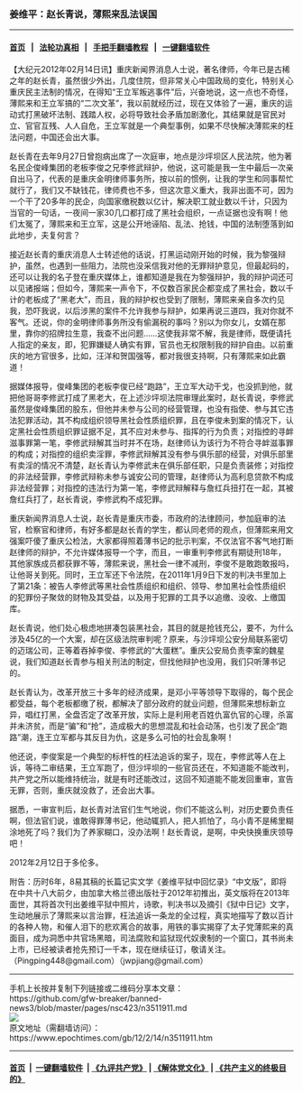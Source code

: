 ### 姜维平：赵长青说，薄熙来乱法误国
------------------------

#### [首页](https://github.com/gfw-breaker/banned-news3/blob/master/README.md) &nbsp;&nbsp;|&nbsp;&nbsp; [法轮功真相](https://github.com/begood0513/basic/blob/master/README.md)  &nbsp;&nbsp;|&nbsp;&nbsp; [手把手翻墙教程](https://github.com/gfw-breaker/guides/wiki)  &nbsp;&nbsp;|&nbsp;&nbsp; [一键翻墙软件](https://github.com/gfw-breaker/nogfw/blob/master/README.md)  



<div><p>
 【大纪元2012年02月14日讯】重庆新闻界消息人士说，著名律师，今年已是古稀之年的赵长青，虽然很少外出，几度住院，但非常关心中国政局的变化，特别关心重庆民主法制的情况，在得知“王立军叛逃事件”后，兴奋地说，这一点也不奇怪，薄熙来和王立军搞的“二次文革”，我以前就经历过，现在又体验了一遍，重庆的运动式打黑破坏法制、践踏人权，必将导致社会矛盾加剧激化，其结果就是官民对立、官官互残、人人自危，王立军就是一个典型事例，如果不尽快解决薄熙来的枉法问题，中国还会出大事。
</p>
<p>
 赵长青在去年9月27日曾抱病出席了一次庭审，地点是沙坪坝区人民法院，他为著名民企俊峰集团的老板李俊之兄李修武辩护，他说，这可能是我一生中最后一次亲自出马了，代表的是重庆金明律师事务所，按以前的惯例，让我的学生和同事帮忙就行了，我们又不缺钱花，律师费也不多，但这次意义重大，我非出面不可，因为一个干了20多年的民企，向国家缴税数以亿计，解决职工就业数以千计，只因为当官的一句话，一夜间一家30几口都打成了黑社会组织，一点证据也没有啊！他们太冤了，薄熙来和王立军，这是公开地诬陷、乱法、抢钱，中国的法制堕落到如此地步，夫复何言？
</p>
<p>
 接近赵长青的重庆消息人士转述他的话说，打黑运动刚开始的时候，我为黎强辩护，虽然，也遇到一些阻力，法院也没采信我对他的无罪辩护意见，但最起码的，还可以让我的名子登在重庆媒体上，谁都知道是我在为黎强辩护，我的辩护词还可以见诸报端；但如今，薄熙来一声令下，不仅数百家民企都变成了黑社会，数以千计的老板成了“黑老大”，而且，我的辩护权也受到了限制，薄熙来亲自多次约见我，恐吓我说，以后涉黑的案件不允许我参与辩护，如果再说三道四，我对你就不客气。还说，你的金明律师事务所没有偷漏税的事吗？别以为你女儿，女婿在那里，靠你的招牌拉生意，我查不出问题……这使我非常不解，我是律师，既便请托人指定的亲友，即，犯罪嫌疑人确实有罪，官员也无权限制我的辩护自由。以前重庆的地方官很多，比如，汪洋和贺国强等，都对我很支持啊，只有薄熙来如此霸道！
</p>
<p>
 据媒体报导，俊峰集团的老板李俊已经“跑路”，王立军大动干戈，也没抓到他，就把他哥哥李修武打成了黑老大，在上述沙坪坝法院审理此案时，赵长青说，李修武虽然是俊峰集团的股东，但他并未参与公司的经营管理，也没有指使、参与其它违法犯罪活动，其不构成组织领导黑社会性质组织罪，且在李俊未到案的情况下，认定黑社会性质组织罪证据不足，其不应对未参与、指挥的行为负责；对指控的寻衅滋事罪第一笔，李修武辩解其当时并不在场，赵律师认为该行为不符合寻衅滋事罪的构成；对指控的组织卖淫罪，李修武辩解其没有参与俱乐部的经营，对俱乐部里有卖淫的情况不清楚，赵长青认为李修武未在俱乐部任职，只是负责装修；对指控的非法经营罪，李修武辩称未参与诚安公司的管理，赵律师认为高利息贷款不构成非法经营罪；对指控的违法行为第一笔，李修武辩解释与詹红兵扭打在一起，其被詹红兵打了，赵长青说，李修武构不成犯罪。
</p>
<p>
 重庆新闻界消息人士说，赵长青是重庆市委，市政府的法律顾问，参加庭审的法官，检察官和律师，有好多都是赵长青的学生，都认同老师的观点，但薄熙来用文强案吓傻了重庆公检法，大家都得照着薄书记的批示判案，不仅法官不客气地打断赵律师的辩护，不允许媒体报导一个字，而且，一审重判李修武有期徒刑18年，其他家族成员都获罪不等，薄熙来说，黑社会一律不减刑，李俊不是敢跑敢报吗，让他哥关到死。同时，王立军还下令法院，在2011年1月9日下发的判决书里加上了第21条：被告人李修武等黑社会性质组织和组织、领导、参加黑社会性质组织的犯罪份子聚敛的财物及其受益，以及用于犯罪的工具予以追缴、没收、上缴国库。
</p>
<p>
 赵长青说，他们处心极虑地拼凑包装黑社会，其目的就是抢钱充公，要不，为什么涉及45亿的一个大案，却在区级法院审判呢？原来，与沙坪坝公安分局联系密切的迈瑞公司，正等着吞掉李俊、李修武的“大蛋糕”。重庆公安局负责李案的魏星说，我们知道赵长青参与相关刑法的制定，但找他辩护也没用，我们只听薄书记的。
</p>
<p>
 赵长青认为，改革开放三十多年的经济成果，是邓小平等领导下取得的，每个民企都受益，每个老板都缴了税，都解决了部分政府的就业问题，但薄熙来想标新立异，唱红打黑，全盘否定了改革开放，实际上是利用老百姓仇富仇官的心理，杀富并未济贫，而是“骗”和“抢”，造成极大的思想混乱和社会动荡，也引发了民企“跑路”潮，连王立军都与其反目为仇，这是多么可怕的社会乱象啊！
</p>
<p>
 他还说，李俊案是一个典型的标杆性的枉法追诉的案子，现在，李修武等人在上诉，等待二审结果，王立军跑了，但沙坪坝的一些官员还在，不知道能不能改判，共产党之所以能维持统治，就是有时还能改过，这回不知道能不能发回重审，宣告无罪，否则，重庆就没救了，还会出大事。
</p>
<p>
 据悉，一审宣判后，赵长青对法官们生气地说，你们不能这么判，对历史要负责任啊，但法官们说，谁敢得罪薄书记，他动辄抓人，把人抓怕了，乌小青不是稀里糊涂地死了吗？我们为了养家糊口，没办法啊！赵长青说，是啊，中央快换重庆领导吧！
</p>
<p>
 2012年2月12日于多伦多。
</p>
<p>
 附告：历时6年，8易其稿的长篇记实文学《姜维平狱中回忆录》“中文版”，即将在中共十八大前夕，由加拿大格兰德出版社于2012年初推出，英文版将在2013年面世，其将首次刊出姜维平狱中照片，诗歌，判决书以及摘引《狱中日记》文字，生动地展示了薄熙来以言治罪，枉法追诉一条龙的全过程，真实地描写了数以百计的各种人物，和催人泪下的悲欢离合的故事，用铁的事实揭穿了太子党薄熙来的真面目，成为洞悉中共官场黑暗，司法腐败和监狱现代奴隶制的一个窗口，其书尚未上市，已经被读者抢先预订一千本，现在继续征订，敬请关注。（Pingping448@gmail.com）（jwpjiang@gmail.com）
</p>
<p>
</p></div>
<hr/>
手机上长按并复制下列链接或二维码分享本文章：<br/>
https://github.com/gfw-breaker/banned-news3/blob/master/pages/nsc423/n3511911.md <br/>
<a href='https://github.com/gfw-breaker/banned-news3/blob/master/pages/nsc423/n3511911.md'><img src='https://github.com/gfw-breaker/banned-news3/blob/master/pages/nsc423/n3511911.md.png'/></a> <br/>
原文地址（需翻墙访问）：https://www.epochtimes.com/gb/12/2/14/n3511911.htm


------------------------
#### [首页](https://github.com/gfw-breaker/banned-news3/blob/master/README.md) &nbsp;|&nbsp; [一键翻墙软件](https://github.com/gfw-breaker/nogfw/blob/master/README.md) &nbsp;| [《九评共产党》](https://github.com/gfw-breaker/9ping.md/blob/master/README.md#九评之一评共产党是什么) | [《解体党文化》](https://github.com/gfw-breaker/jtdwh.md/blob/master/README.md) | [《共产主义的终极目的》](https://github.com/gfw-breaker/gczydzjmd.md/blob/master/README.md)


<img src='http://gfw-breaker.win/banned-news3/pages/nsc423/n3511911.md' width='0px' height='0px'/>
